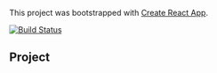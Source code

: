 This project was bootstrapped with [Create React App](https://github.com/facebook/create-react-app).

[![Build Status](https://travis-ci.org/matwjablonski/mateuszjablonski.com.svg?branch=master)](https://travis-ci.org/matwjablonski/mateuszjablonski.com)

## Project
